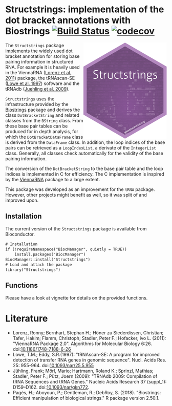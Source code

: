 # Structstrings: implementation of the dot bracket annotations with Biostrings [![Build Status](https://travis-ci.com/FelixErnst/Structstrings.svg?branch=master)](https://travis-ci.com/FelixErnst/Structstrings) [![codecov](https://codecov.io/gh/FelixErnst/Structstrings/branch/master/graph/badge.svg)](https://codecov.io/gh/FelixErnst/Structstrings)

<img src="https://raw.githubusercontent.com/Bioconductor/BiocStickers/master/Structstrings/Structstrings.png" height="300" align="right">

The `Structstrings` package implements the widely used dot bracket annotation for 
storing base pairing information in structured RNA. For example it is heavily 
used in the ViennaRNA ([Lorenz et al. 2011](#Literature)) package, the tRNAscan-SE 
([Lowe et al. 1997](#Literature)) software and the tRNAdb 
([Juehling et al. 2009](#Literature)).

`Structstrings` uses the infrastructure provided by the
[Biostrings](#Literature) package and derives the class `DotBracketString` and
related classes from the `BString` class. From these base pair tables can be
produced for in depth analysis, for which the `DotBracketDataFrame` class
is derived from the `DataFrame` class. In addition, the loop indices of the base
pairs can be retrieved as a `LoopIndexList`, a derivate of the `IntegerList` 
class. Generally, all classes check automatically for the validity of the base
pairing information.

The conversion of the `DotBracketString` to the base pair table and the loop 
indices is implemented in C for efficiency. The C implementation is inspired 
by the [ViennaRNA](https://www.tbi.univie.ac.at/RNA/) package to a large extent.

This package was developed as an improvement for the `tRNA` package. However,
other projects might benefit as well, so it was split of and improved upon.

## Installation

The current version of the `Structstrings` package is available from 
Bioconductor.
 
```{r}
# Installation
if (!requireNamespace("BiocManager", quietly = TRUE))
    install.packages("BiocManager")
BiocManager::install("Structstrings")
# Load and attach the package
library("Structstrings")
```
## Functions

Please have a look at vignette for details on the provided functions.

# Literature

- Lorenz, Ronny; Bernhart, Stephan H.; Höner zu Siederdissen, Christian; 
Tafer, Hakim; Flamm, Christoph; Stadler, Peter F.; Hofacker, Ivo L. (2011):
"ViennaRNA Package 2.0". Algorithms for Molecular Biology 6:26. 
doi:[10.1186/1748-7188-6-26](https://doi.org/10.1186/1748-7188-6-26)
- Lowe, T.M.; Eddy, S.R.(1997): "tRNAscan-SE: A program for 
improved detection of transfer RNA genes in genomic sequence". Nucl. Acids Res. 
25: 955-964. doi:[10.1093/nar/25.5.955](https://doi.org/10.1093/nar/25.5.955)
- Jühling, Frank; Mörl, Mario; Hartmann, Roland K.; Sprinzl, Mathias; Stadler,
Peter F.; Pütz, Joern (2009): "TRNAdb 2009: Compilation of tRNA Sequences and
tRNA Genes." Nucleic Acids Research 37 (suppl_1): D159–D162.
doi:[10.1093/nar/gkn772](https://doi.org/10.1093/nar/gkn772). 
- Pagès, H.; Aboyoun, P.; Gentleman, R.; DebRoy, S. (2018). "Biostrings: 
Efficient manipulation of biological strings." R package version 2.50.1. 

